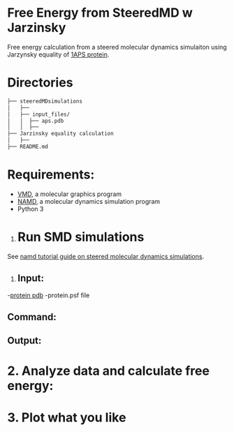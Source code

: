 # Free Energy from SteeredMD w Jarzinsky
Free energy calculation from a steered molecular dynamics simulaiton using Jarzynsky equality of [1APS protein](https://www.rcsb.org/structure/1APS "1APS pdb").

# Directories
```bash
├── steeredMDsimulations
│   ├── 
│   ├── input_files/
│   │  ├── aps.pdb
│   │  ├──
├── Jarzinsky equality calculation
│   ├── 
├── README.md
```
# Requirements:
  * [VMD](www.ks.uiuc.edu/Research/vmd), a molecular graphics program
  * [NAMD](www.ks.uiuc.edu/Research/namd), a molecular dynamics simulation program
  * Python 3
1. # Run SMD simulations

See [namd tutorial guide on steered molecular dynamics simulations](https://www.ks.uiuc.edu/Training/Tutorials/namd/namd-tutorial-unix-html/node16.html).

  1. ## Input:
-[protein pdb](https://www.rcsb.org/structure/1APS "1APS pdb")
-protein.psf file  
## Command:

## Output:

# 2. Analyze data and calculate free energy:


# 3. Plot what you like
